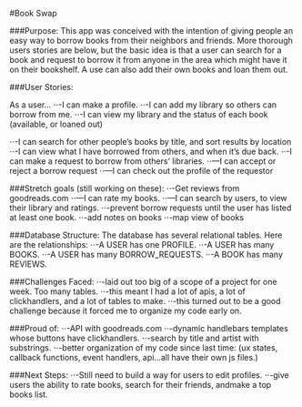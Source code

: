 #Book Swap


###Purpose:
This app was conceived with the intention of giving people an easy way to borrow books from their neighbors and friends. More thorough users stories are below, but the basic idea is that a user can search for a book and request to borrow it from anyone in the area which might have it on their bookshelf. A use can also add their own books and loan them out.

###User Stories:

As a user...
⋅⋅-I can make a profile.
⋅⋅-I can add my library so others can borrow from me.
⋅⋅-I can view my library and the status of each book (available, or loaned out)

⋅⋅-I can search for other people’s books by title, and sort results by location
⋅⋅-I can view what I have borrowed from others, and when it’s due back.
⋅⋅-I can make a request to borrow from others’ libraries.
⋅⋅—I can accept or reject a borrow request
⋅⋅—I can check out the profile of the requestor

###Stretch goals (still working on these):
⋅⋅-Get reviews from goodreads.com
⋅⋅—I can rate my books.
⋅⋅—I can search by users, to view their library and ratings.
⋅⋅-prevent borrow requests until the user has listed at least one book.
⋅⋅-add notes on books
⋅⋅-map view of books


###Database Structure:
The database has several relational tables. Here are the relationships:
⋅⋅-A USER has one PROFILE.
⋅⋅-A USER has many BOOKS.
⋅⋅-A USER has many BORROW_REQUESTS.
⋅⋅-A BOOK has many REVIEWS.

###Challenges Faced:
⋅⋅-laid out too big of a scope of a project for one week. Too many tables.
⋅⋅-this meant I had a lot of apis, a lot of clickhandlers, and a lot of tables to make.
⋅⋅-this turned out to be a good challenge because it forced me to organize my code early on.

###Proud of:
⋅⋅-API with goodreads.com
⋅⋅-dynamic handlebars templates whose buttons have clickhandlers.
⋅⋅-search by title and artist with substrings.
⋅⋅-better organization of my code since last time: (ux states, callback functions, event handlers, api...all have their own js files.)

###Next Steps:
⋅⋅-Still need to build a way for users to edit profiles.
⋅⋅-give users the ability to rate books, search for their friends, andmake a top books list.

